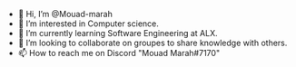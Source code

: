 - 👋 Hi, I’m @Mouad-marah
- 👀 I’m interested in Computer science.
- 🌱 I’m currently learning Software Engineering at ALX.
- 💞️ I’m looking to collaborate  on groupes to share knowledge with others.
- 📫 How to reach me on Discord "Mouad Marah#7170"

<!---
Mouad-marah/Mouad-marah is a ✨ special ✨ repository because its `README.md` (this file) appears on your GitHub profile.
You can click the Preview link to take a look at your changes.
--->
